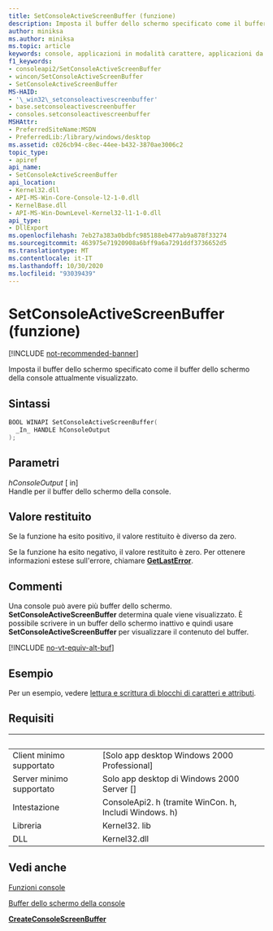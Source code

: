 ```yaml
---
title: SetConsoleActiveScreenBuffer (funzione)
description: Imposta il buffer dello schermo specificato come il buffer dello schermo della console attualmente visualizzato.
author: miniksa
ms.author: miniksa
ms.topic: article
keywords: console, applicazioni in modalità carattere, applicazioni da riga di comando, applicazioni di terminale, api della console
f1_keywords:
- consoleapi2/SetConsoleActiveScreenBuffer
- wincon/SetConsoleActiveScreenBuffer
- SetConsoleActiveScreenBuffer
MS-HAID:
- '\_win32\_setconsoleactivescreenbuffer'
- base.setconsoleactivescreenbuffer
- consoles.setconsoleactivescreenbuffer
MSHAttr:
- PreferredSiteName:MSDN
- PreferredLib:/library/windows/desktop
ms.assetid: c026cb94-c8ec-44ee-b432-3870ae3006c2
topic_type:
- apiref
api_name:
- SetConsoleActiveScreenBuffer
api_location:
- Kernel32.dll
- API-MS-Win-Core-Console-l2-1-0.dll
- KernelBase.dll
- API-MS-Win-DownLevel-Kernel32-l1-1-0.dll
api_type:
- DllExport
ms.openlocfilehash: 7eb27a383a0bdbfc985188eb477ab9a878f33274
ms.sourcegitcommit: 463975e71920908a6bff9a6a7291ddf3736652d5
ms.translationtype: MT
ms.contentlocale: it-IT
ms.lasthandoff: 10/30/2020
ms.locfileid: "93039439"
---
```

# <a name="setconsoleactivescreenbuffer-function"></a>SetConsoleActiveScreenBuffer (funzione)

[!INCLUDE [not-recommended-banner](./includes/not-recommended-banner.md)]

Imposta il buffer dello schermo specificato come il buffer dello schermo della console attualmente visualizzato.

## <a name="syntax"></a>Sintassi

```C
BOOL WINAPI SetConsoleActiveScreenBuffer(
  _In_ HANDLE hConsoleOutput
);
```

## <a name="parameters"></a>Parametri

*hConsoleOutput* \[ in\]  
Handle per il buffer dello schermo della console.

## <a name="return-value"></a>Valore restituito

Se la funzione ha esito positivo, il valore restituito è diverso da zero.

Se la funzione ha esito negativo, il valore restituito è zero. Per ottenere informazioni estese sull'errore, chiamare [**GetLastError**](https://msdn.microsoft.com/library/windows/desktop/ms679360).

## <a name="remarks"></a>Commenti

Una console può avere più buffer dello schermo. **SetConsoleActiveScreenBuffer** determina quale viene visualizzato. È possibile scrivere in un buffer dello schermo inattivo e quindi usare **SetConsoleActiveScreenBuffer** per visualizzare il contenuto del buffer.

[!INCLUDE [no-vt-equiv-alt-buf](./includes/no-vt-equiv-alt-buf.md)]

## <a name="examples"></a>Esempio

Per un esempio, vedere [lettura e scrittura di blocchi di caratteri e attributi](reading-and-writing-blocks-of-characters-and-attributes.md).

## <a name="requirements"></a>Requisiti

| &nbsp; | &nbsp; |
|-|-|
| Client minimo supportato | \[Solo app desktop Windows 2000 Professional\] |
| Server minimo supportato | Solo app desktop di Windows 2000 Server \[\] |
| Intestazione | ConsoleApi2. h (tramite WinCon. h, Includi Windows. h) |
| Libreria | Kernel32. lib |
| DLL | Kernel32.dll |

## <a name="see-also"></a>Vedi anche

[Funzioni console](console-functions.md)

[Buffer dello schermo della console](console-screen-buffers.md)

[**CreateConsoleScreenBuffer**](createconsolescreenbuffer.md)
